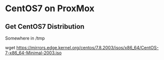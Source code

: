 # CentOS7 on ProxMox

## Get CentOS7 Distribution

Somewhere in /tmp

wget https://mirrors.edge.kernel.org/centos/7.8.2003/isos/x86_64/CentOS-7-x86_64-Minimal-2003.iso


